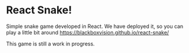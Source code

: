# React Snake!

Simple snake game developed in React. We have deployed it, so you can play a little bit around https://blackboxvision.github.io/react-snake/

This game is still a work in progress.
